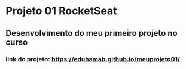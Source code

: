 # Projeto 01 RocketSeat
## Desenvolvimento do meu primeiro projeto no curso

### link do projeto: https://eduhamab.github.io/meuprojeto01/

